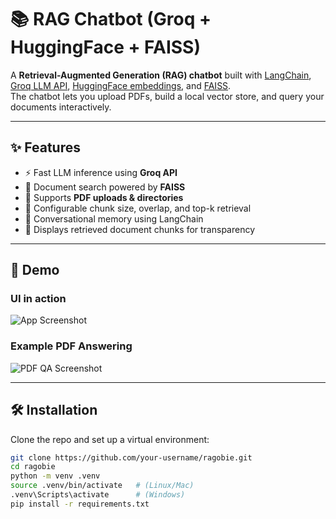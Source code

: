 # 📚 RAG Chatbot (Groq + HuggingFace + FAISS)

A **Retrieval-Augmented Generation (RAG) chatbot** built with [LangChain](https://www.langchain.com/), [Groq LLM API](https://groq.com/), [HuggingFace embeddings](https://huggingface.co/sentence-transformers), and [FAISS](https://github.com/facebookresearch/faiss).  
The chatbot lets you upload PDFs, build a local vector store, and query your documents interactively.

---

## ✨ Features
- ⚡ Fast LLM inference using **Groq API**  
- 🔎 Document search powered by **FAISS**  
- 📑 Supports **PDF uploads & directories**  
- 🧩 Configurable chunk size, overlap, and top-k retrieval  
- 💬 Conversational memory using LangChain  
- 📖 Displays retrieved document chunks for transparency  

---

## 📸 Demo

### UI in action
![App Screenshot](./assets/Screenshot_2025-09-03_195446.png)

### Example PDF Answering
![PDF QA Screenshot](./assets/Screenshot_2025-09-03_195719.png)

---

## 🛠️ Installation

Clone the repo and set up a virtual environment:

```bash
git clone https://github.com/your-username/ragobie.git
cd ragobie
python -m venv .venv
source .venv/bin/activate   # (Linux/Mac)
.venv\Scripts\activate      # (Windows)
pip install -r requirements.txt
